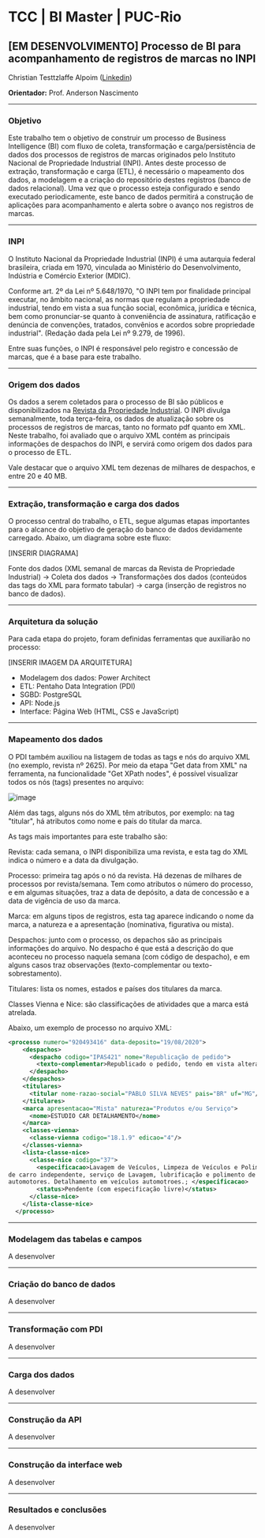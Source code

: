 # TCC | BI Master | PUC-Rio

## [EM DESENVOLVIMENTO] Processo de BI para acompanhamento de registros de marcas no INPI

Christian Testtzlaffe Alpoim ([Linkedin](https://www.linkedin.com/in/christian-testtzlaffe-alpoim/))

**Orientador:** Prof. Anderson Nascimento

<hr>

### Objetivo

Este trabalho tem o objetivo de construir um processo de Business Intelligence (BI) com fluxo de coleta, transformação e carga/persistência de dados dos processos de registros de marcas originados pelo Instituto Nacional de Propriedade Industrial (INPI). Antes deste processo de extração, transformação e carga (ETL), é necessário o mapeamento dos dados, a modelagem e a criação do repositório destes registros (banco de dados relacional). Uma vez que o processo esteja configurado e sendo executado periodicamente, este banco de dados permitirá a construção de aplicações para acompanhamento e alerta sobre o avanço nos registros de marcas.

<hr>

### INPI

O Instituto Nacional da Propriedade Industrial (INPI) é uma autarquia federal brasileira, criada em 1970, vinculada ao Ministério do Desenvolvimento, Indústria e Comércio Exterior (MDIC).

Conforme art. 2º da Lei nº 5.648/1970, "O INPI tem por finalidade principal executar, no âmbito nacional, as normas que regulam a propriedade industrial, tendo em vista a sua função social, econômica, jurídica e técnica, bem como pronunciar-se quanto à conveniência de assinatura, ratificação e denúncia de convenções, tratados, convênios e acordos sobre propriedade industrial". (Redação dada pela Lei nº 9.279, de 1996).

Entre suas funções, o INPI é responsável pelo registro e concessão de marcas, que é a base para este trabalho.

<hr>

### Origem dos dados
Os dados a serem coletados para o processo de BI são públicos e disponibilizados na <a href="http://revistas.inpi.gov.br/rpi" target="_blank">Revista da Propriedade Industrial</a>. O INPI divulga semanalmente, toda terça-feira, os dados de atualização sobre os processos de registros de marcas, tanto no formato pdf quanto em XML. Neste trabalho, foi avaliado que o arquivo XML contém as principais informações de despachos do INPI, e servirá como origem dos dados para o processo de ETL.

Vale destacar que o arquivo XML tem dezenas de milhares de despachos, e entre 20 e 40 MB.

<hr>

### Extração, transformação e carga dos dados
O processo central do trabalho, o ETL, segue algumas etapas importantes para o alcance do objetivo de geração do banco de dados devidamente carregado. Abaixo, um diagrama sobre este fluxo:

[INSERIR DIAGRAMA]

Fonte dos dados (XML semanal de marcas da Revista de Propriedade Industrial) → Coleta dos dados → Transformações dos dados (conteúdos das tags do XML para formato tabular) → carga (inserção de registros no banco de dados).

<hr>

### Arquitetura da solução

Para cada etapa do projeto, foram definidas ferramentas que auxiliarão no processo:

[INSERIR IMAGEM DA ARQUITETURA]

- Modelagem dos dados: Power Architect
- ETL: Pentaho Data Integration (PDI)
- SGBD: PostgreSQL
- API: Node.js
- Interface: Página Web (HTML, CSS e JavaScript)

<hr>

### Mapeamento dos dados

O PDI também auxiliou na listagem de todas as tags e nós do arquivo XML (no exemplo, revista nº 2625). Por meio da etapa "Get data from XML" na ferramenta, na funcionalidade "Get XPath nodes", é possível visualizar todos os nós (tags) presentes no arquivo:

![image](https://user-images.githubusercontent.com/50345995/117891809-f5dd8380-b28d-11eb-972f-e74456b2ea59.png)


Além das tags, alguns nós do XML têm atributos, por exemplo: na tag "titular", há atributos como nome e país do titular da marca.

As tags mais importantes para este trabalho são:

Revista: cada semana, o INPI disponibiliza uma revista, e esta tag do XML indica o número e a data da divulgação.

Processo: primeira tag após o nó da revista. Há dezenas de milhares de processos por revista/semana. Tem como atributos o número do processo, e em algumas situações, traz a data de depósito, a data de concessão e a data de vigência de uso da marca.

Marca: em alguns tipos de registros, esta tag aparece indicando o nome da marca, a natureza e a apresentação (nominativa, figurativa ou mista).

Despachos: junto com o processo, os depachos são as principais informações do arquivo. No despacho é que está a descrição do que aconteceu no processo naquela semana (com código de despacho), e em alguns casos traz observações (texto-complementar ou texto-sobrestamento).

Titulares: lista os nomes, estados e países dos titulares da marca.

Classes Vienna e Nice: são classificações de atividades que a marca está atrelada. 

Abaixo, um exemplo de processo no arquivo XML:

```xml
<processo numero="920493416" data-deposito="19/08/2020">
    <despachos>
      <despacho codigo="IPAS421" nome="Republicação de pedido">
        <texto-complementar>Republicado o pedido, tendo em vista alteração da classe internacional reivindicada para fins de adequação da mesma à especificação apresentada.</texto-complementar>
      </despacho>
    </despachos>
    <titulares>
      <titular nome-razao-social="PABLO SILVA NEVES" pais="BR" uf="MG"/>
    </titulares>
    <marca apresentacao="Mista" natureza="Produtos e/ou Serviço">
      <nome>ESTUDIO CAR DETALHAMENTO</nome>
    </marca>
    <classes-vienna>
      <classe-vienna codigo="18.1.9" edicao="4"/>
    </classes-vienna>
    <lista-classe-nice>
      <classe-nice codigo="37">
        <especificacao>Lavagem de Veículos, Limpeza de Veículos e Polimento de Veículos. Lavador e Polidor&#xd;
de carro independente, serviço de Lavagem, lubrificação e polimento de veículos&#xd;
automotores. Detalhamento em veículos automotroes.; </especificacao>
        <status>Pendente (com especificação livre)</status>
      </classe-nice>
    </lista-classe-nice>
  </processo>

```
<hr>

### Modelagem das tabelas e campos

A desenvolver

<hr>

### Criação do banco de dados

A desenvolver

<hr>

### Transformação com PDI

A desenvolver

<hr>

### Carga dos dados

A desenvolver

<hr>

### Construção da API

A desenvolver

<hr>

### Construção da interface web

A desenvolver

<hr>

### Resultados e conclusões

A desenvolver


